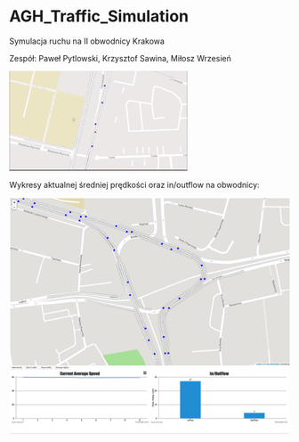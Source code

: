 # AGH_Traffic_Simulation

Symulacja ruchu na II obwodnicy Krakowa

Zespół: Paweł Pytlowski, Krzysztof Sawina, Miłosz Wrzesień

![Farmers Market Finder Demo](doc/demo/demo.gif)

Wykresy aktualnej średniej prędkości oraz in/outflow na obwodnicy:

![picture](doc/demo/demo2.png)
